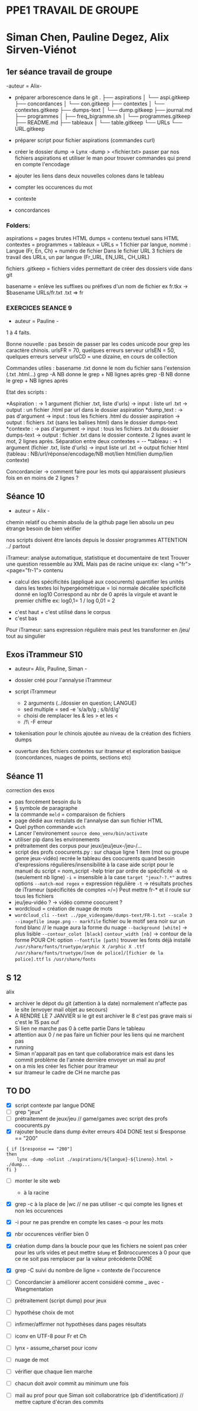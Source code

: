 # PPE1 TRAVAIL DE GROUPE
# Siman Chen, Pauline Degez, Alix Sirven-Viénot


## 1er séance travail de groupe
-auteur = Alix-

- préparer arborescence dans le git
.
├── aspirations
│   └── aspi.gitkeep
├── concordances
│   └── con.gitkeep
├── contextes
│   └── contextes.gitkeep
├── dumps-text
│   └── dump.gitkeep
├── journal.md
├── programmes
│   ├── freq_bigramme.sh
│   └── programmes.gitkeep
├── README.md
├── tableaux
│   └── table.gitkeep
└── URLs
    └── URL.gitkeep

- préparer script pour fichier aspirations (commandes curl)

- créer le dossier dump -> Lynx -dump <URL>  >  <fichier.txt>
passer par nos fichiers aspirations et utiliser le man pour trouver commandes qui prend en compte l'encodage

- ajouter les liens dans deux nouvelles colones dans le tableau

- compter les occurences du mot

- contexte

- concordances


### Folders:
aspirations = pages brutes HTML
dumps = contenu textuel sans HTML
contextes =
programmes =
tableaux =
URLs = 1 fichier par langue, nommé : Langue (Fr, En, Ch) + numéro de fichier
Dans le fichier URL 3 fichiers de travail des URLs, un par langue (Fr_URL, EN_URL, CH_URL)

fichiers .gitkeep = fichiers vides permettant de créer des dossiers vide dans git

basename = enlève les suffixes ou préfixes d'un nom de fichier
ex fr.tkx -> $basename URLs/fr.txt .txt => fr


 
### EXERCICES SEANCE 9
- auteur = Pauline -

1 à 4 faits.

Bonne nouvelle : pas besoin de passer par les codes unicode pour grep les caractère chinois.
urlsFR = 70, quelques erreurs serveur
urlsEN = 50, quelques erreurs serveur
urlsCD = une dizaine, en cours de collection

Commandes utiles :
basename .txt	donne le nom du fichier sans l'extension (.txt .html...)
grep -A NB	donne le grep + NB lignes après
grep -B NB	donne le grep + NB lignes après

Etat des scripts :

*Aspiration :
	-> 1 argument (fichier .txt, liste d'urls)
	-> input : liste url .txt
	-> output : un fichier .html par url dans le dossier aspiration
*dump_text : 
	-> pas d'argument
	-> input : tous les fichiers .html du dossier aspiration
	-> output : fichiers .txt (sans les balises html) dans le dossier dumps-text
*contexte :
	-> pas d'argument
	-> input : tous les fichiers .txt du dossier dumps-text
	-> output : fichier .txt dans le dossier contexte. 2 lignes avant le mot, 2 lignes après. Séparation entre deux contextes = --
*tableau :
	-> 1 argument (fichier .txt, liste d'urls)
	-> input liste url .txt
	-> output fichier html (tableau : NB/url/réponse/encodage/NB mot/lien html/lien dump/lien contexte)

Concordancier
-> comment faire pour les mots qui apparaissent plusieurs fois en en moins de 2 lignes ?


## Séance 10 
- auteur = Alix -

chemin relatif ou chemin absolu de la github page 
lien absolu un peu étrange besoin de bien vérifier 

nos scripts doivent être lancés depuis le dossier programmes 
ATTENTION ../ partout 

iTrameur: 
analyse automatique, statistique et documentaire de text 
Trouver une question 
ressemble au XML 
Mais pas de racine unique 
ex: <lang ="fr">
<page="fr-1">
<text> contenu </text>
- calcul des spécificités (appliqué aux coocurents)
quantifier les unités dans les textes 
loi hypergéométrique = loi normale décalée 
spécificité donné en log10 
Correspond au nbr de 0 aprés la virgule et avant le premier chiffre
ex: log0,1= 1 / log 0,01 = 2 
+ c'est haut + c'est utilisé dans le corpus 
+ c'est bas 

Pour iTrameur: 
sans expression régulière mais peut les transformer en /jeu/ tout au singulier 


## Exos iTrammeur S10 
- auteur= Alix, Pauline, Siman -

- dossier créé pour l'annalyse iTrammeur
- script iTrammeur 
	- 2 arguments (../dossier en question; LANGUE)
	- sed multiple = sed -e 's/a/b/g ; s/b/d/g'
	- choisi de remplacer les & les > et les <
	- /!\ -F erreur 
- tokenisation pour le chinois ajoutée au niveau de la création des fichiers dumps 
- ouverture des fichiers contextes sur itrameur et exploration basique (concordances, nuages de points, sections etc)

## Séance 11 

correction des exos
- pas forcément besoin du ls 
- § symbole de paragraphe 
- la commande `meld` = comparaison de fichiers 
- page dédié aux restulats de l'annalyse dan sun fichier HTML
- Quel python commande `wich`
- Lancer l'environement `source demo_venv/bin/activate`
- utiliser pip dans les environements 
- prétraitement des corpus pour jeux/jeu/jeux-/jeu-/...
- script des profs coocurents.py : 
	sur chaque ligne 1 item (mot ou groupe genre jeux-vidéo)
	recrée le tableau des coocurents 
	quand besoin d'expressions régulières/insensibilité à la case 
	aide script pour le manuel du script = nom_script -help 
	trier par ordre de spécificité 
	`-N nb` (seulement nb ligne)
	`-i` = insensible à la case 
	`target "jeux?-?.*"` autres options `--match-mod regex` = expression régulière 
	`-t` -> résultats proches de iTrameur (spécificités de comptes =/=)
	Peut mettre fr-* et il roule sur tous les fichiers 
- jeu/jeu-vidéo ? -> vidéo comme coocurent ? 
- wordcloud = création de nuage de mots  
- `wordcloud_cli --text ../ppe_videogame/dumps-text/FR-1.txt --scale 3 --imagefile image.png`
	`-- markfile` fichier ou le motif sera noir sur un fond blanc // le nuage aura la forme du nuage
	`--background [white]` -> plus lisible 
	`--contour_colot [black]` `contour_width [nb]` -> contour de la forme 
	POUR CH: 
	option `--fontfile [path]` trouver les fonts déjà installé 
	`/usr/share/fonts/truetype/arphic X /arphic X .ttf`
	`/usr/share/fonts/truetype/[nom de police]/[fichier de la police].ttf`
	`ls /usr/share/fonts`



## S 12 
alix 
- archiver le dépot du git (attention à la date)
	normalement n'affecte pas le site (envoyer mail objet au secours)
- A RENDRE LE 7 JANVIER 
si le git est archiver le 8 c'est pas grave mais si c'est le 15 pas ouf 
- Si lien ne marche pas 0 à cette partie 
Dans le tableau 
- attention aux 0 / ne pas faire un fichier pour les liens qui ne marchent pas 
-  running 
- Siman n'apparait pas en tant que collaboratrice mais est dans les commit 
problème de l'année dernière envoyer un mail au prof 
- on a mis les créer les fichier pour itrameur 
- sur itrameur le cadre de CH ne marche pas  





## TO DO
- [X] script contexte par langue DONE 
- [ ] grep "jeux" 
- [ ] prétraitement de jeux/jeu // game/games avec script des profs coocurents.py 
- [X] rajouter boucle dans dump éviter erreurs 404 DONE
test si $response == "200"
```
{ if [$response == "200"]
then 
	lynx -dump -nolist ./aspirations/${langue}-${lineno}.html > ./dump...
fi }
```
- [ ] monter le site web 
	- à la racine 
- [X] grep -c à la place de |wc // ne pas utiliser -c qui compte les lignes et non les occurences
- [X] -i pour ne pas prendre en compte les cases -o pour les mots 
- [X] nbr occurences vérifier bien 0 
- [X] création dump dans la boucle pour que les fichiers ne soient pas créer pour les urls vides 
et peut mettre `$dump` et $nbroccurences à 0 pour que ce ne soit pas remplacer par la valeur précédente DONE
- [X] grep -C suivi du nombre de ligne = contexte de l'occurence 
- [ ] Concordancier à améliorer 
accent considéré comme _ avec \-Wsegmentation
- [ ] prétraitement (script dump) pour jeux
- [ ] hypothése choix de mot 
- [ ] infirmer/affirmer not hypothèses dans pages résultats 
- [ ] iconv en UTF-8 pour Fr et Ch 
- [ ] lynx - assume_charset pour iconv 
- [ ] nuage de mot 

- [ ] vérifier que chaque lien marche 
- [ ] chacun doit avoir commit au minimum une fois 
- [ ] mail au prof pour que Siman soit collaboratrice (pb d'identification) // mettre capture d'écran des commits 

